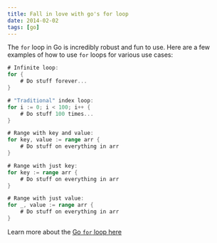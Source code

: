 ```yaml
---
title: Fall in love with go's for loop
date: 2014-02-02
tags: [go]
---
```

The `for` loop in Go is incredibly robust and fun to use. Here are a few examples of how to use `for` loops for various use cases:

```go
# Infinite loop:
for {
    # Do stuff forever...
}

# "Traditional" index loop:
for i := 0; i < 100; i++ {
    # Do stuff 100 times...
}

# Range with key and value:
for key, value := range arr {
    # Do stuff on everything in arr 
}

# Range with just key:
for key := range arr {
    # Do stuff on everything in arr 
}

# Range with just value:
for _, value := range arr {
    # Do stuff on everything in arr
}
```

Learn more about the [Go `for` loop here](http://golang.org/doc/effective_go.html#for)
